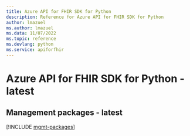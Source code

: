 ```yaml
---
title: Azure API for FHIR SDK for Python
description: Reference for Azure API for FHIR SDK for Python
author: lmazuel
ms.author: lmazuel
ms.data: 11/07/2022
ms.topic: reference
ms.devlang: python
ms.service: apiforfhir
---
```

# Azure API for FHIR SDK for Python - latest

## Management packages - latest
[!INCLUDE [mgmt-packages](api-for-fhir-mgmt-index.md)]
